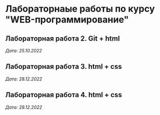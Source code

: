 # Лабораторнаые работы по курсу "WEB-программирование"

## Лабораторная работа 2. Git + html

*Дата: 25.10.2022*

## Лабораторная работа 3. html + css

*Дата: 28.12.2022*

## Лабораторная работа 4. html + css

*Дата: 28.12.2022*